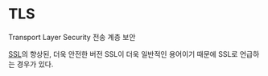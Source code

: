 # TLS
Transport Layer Security
전송 계층 보안

[SSL](SSL)의 향상된, 더욱 안전한 버전
SSL이 더욱 일반적인 용어이기 때문에 SSL로 언급하는 경우가 있다. 